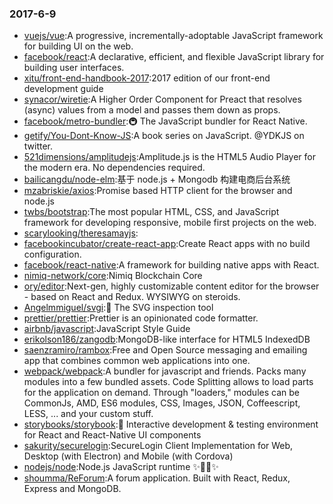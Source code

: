 ### 2017-6-9 
* [vuejs/vue](https://github.com//vuejs/vue):A progressive, incrementally-adoptable JavaScript framework for building UI on the web. 
* [facebook/react](https://github.com//facebook/react):A declarative, efficient, and flexible JavaScript library for building user interfaces. 
* [xitu/front-end-handbook-2017](https://github.com//xitu/front-end-handbook-2017):2017 edition of our front-end development guide 
* [synacor/wiretie](https://github.com//synacor/wiretie):A Higher Order Component for Preact that resolves (async) values from a model and passes them down as props. 
* [facebook/metro-bundler](https://github.com//facebook/metro-bundler):🚇 The JavaScript bundler for React Native. 
* [getify/You-Dont-Know-JS](https://github.com//getify/You-Dont-Know-JS):A book series on JavaScript. @YDKJS on twitter. 
* [521dimensions/amplitudejs](https://github.com//521dimensions/amplitudejs):Amplitude.js is the HTML5 Audio Player for the modern era. No dependencies required. 
* [bailicangdu/node-elm](https://github.com//bailicangdu/node-elm):基于 node.js + Mongodb 构建电商后台系统 
* [mzabriskie/axios](https://github.com//mzabriskie/axios):Promise based HTTP client for the browser and node.js 
* [twbs/bootstrap](https://github.com//twbs/bootstrap):The most popular HTML, CSS, and JavaScript framework for developing responsive, mobile first projects on the web. 
* [scarylooking/theresamayjs](https://github.com//scarylooking/theresamayjs): 
* [facebookincubator/create-react-app](https://github.com//facebookincubator/create-react-app):Create React apps with no build configuration. 
* [facebook/react-native](https://github.com//facebook/react-native):A framework for building native apps with React. 
* [nimiq-network/core](https://github.com//nimiq-network/core):Nimiq Blockchain Core 
* [ory/editor](https://github.com//ory/editor):Next-gen, highly customizable content editor for the browser - based on React and Redux. WYSIWYG on steroids. 
* [Angelmmiguel/svgi](https://github.com//Angelmmiguel/svgi):🔎 The SVG inspection tool 
* [prettier/prettier](https://github.com//prettier/prettier):Prettier is an opinionated code formatter. 
* [airbnb/javascript](https://github.com//airbnb/javascript):JavaScript Style Guide 
* [erikolson186/zangodb](https://github.com//erikolson186/zangodb):MongoDB-like interface for HTML5 IndexedDB 
* [saenzramiro/rambox](https://github.com//saenzramiro/rambox):Free and Open Source messaging and emailing app that combines common web applications into one. 
* [webpack/webpack](https://github.com//webpack/webpack):A bundler for javascript and friends. Packs many modules into a few bundled assets. Code Splitting allows to load parts for the application on demand. Through "loaders," modules can be CommonJs, AMD, ES6 modules, CSS, Images, JSON, Coffeescript, LESS, ... and your custom stuff. 
* [storybooks/storybook](https://github.com//storybooks/storybook):📓 Interactive development & testing environment for React and React-Native UI components 
* [sakurity/securelogin](https://github.com//sakurity/securelogin):SecureLogin Client Implementation for Web, Desktop (with Electron) and Mobile (with Cordova) 
* [nodejs/node](https://github.com//nodejs/node):Node.js JavaScript runtime ✨🐢🚀✨ 
* [shoumma/ReForum](https://github.com//shoumma/ReForum):A forum application. Built with React, Redux, Express and MongoDB. 
